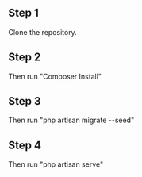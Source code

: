 ## Step 1
Clone the repository.

## Step 2
Then run "Composer Install"

## Step 3
Then run "php artisan migrate --seed"

## Step 4
Then run "php artisan serve"